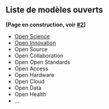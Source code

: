 ## Liste de modèles ouverts

**[Page en construction, voir [#2](https://github.com/Open-Models/Brique/issues/2)]**

- [Open Science](/contenu/modèles/open-science.md)
- [Open Innovation](/contenu/modèles/open-innovation.md)
- Open Source
- Open Collaboration
- Open Open Standards
- Open Access
- Open Hardware
- Open Cloud
- Open Data
- Open Health
- ...
